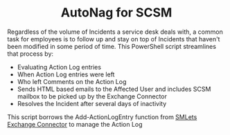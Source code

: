 <p align="center">
  <h1 align="center">AutoNag for SCSM</h1>
</p>

Regardless of the volume of Incidents a service desk deals with, a common task for employees is to follow up and stay on top of Incidents that haven't been modified in some period of time. This PowerShell script streamlines that process by:
- Evaluating Action Log entries
- When Action Log entries were left
- Who left Comments on the Action Log
- Sends HTML based emails to the Affected User and includes SCSM mailbox to be picked up by the Exchange Connector
- Resolves the Incident after several days of inactivity

This script borrows the Add-ActionLogEntry function from [SMLets Exchange Connector](https://github.com/AdhocAdam/smletsexchangeconnector) to manage the Action Log
